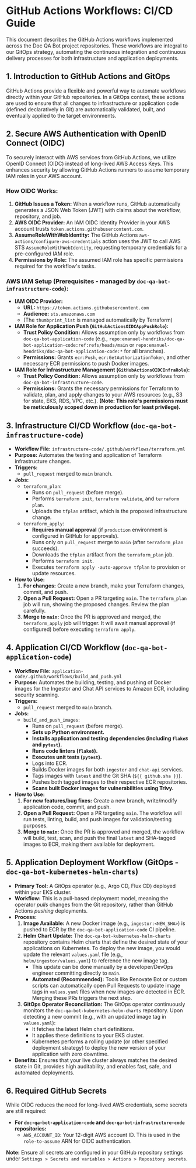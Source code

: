 # GitHub Actions Workflows: CI/CD Guide

This document describes the GitHub Actions workflows implemented across the Doc QA Bot project repositories. These workflows are integral to our GitOps strategy, automating the continuous integration and continuous delivery processes for both infrastructure and application deployments.

## 1. Introduction to GitHub Actions and GitOps

GitHub Actions provide a flexible and powerful way to automate workflows directly within your GitHub repositories. In a GitOps context, these actions are used to ensure that all changes to infrastructure or application code (defined declaratively in Git) are automatically validated, built, and eventually applied to the target environments.

## 2. Secure AWS Authentication with OpenID Connect (OIDC)

To securely interact with AWS services from GitHub Actions, we utilize OpenID Connect (OIDC) instead of long-lived AWS Access Keys. This enhances security by allowing GitHub Actions runners to assume temporary IAM roles in your AWS account.

### How OIDC Works:

1.  **GitHub Issues a Token:** When a workflow runs, GitHub automatically generates a JSON Web Token (JWT) with claims about the workflow, repository, and job.
2.  **AWS OIDC Provider:** An IAM OIDC Identity Provider in your AWS account trusts `token.actions.githubusercontent.com`.
3.  **AssumeRoleWithWebIdentity:** The GitHub Actions `aws-actions/configure-aws-credentials` action uses the JWT to call AWS STS `AssumeRoleWithWebIdentity`, requesting temporary credentials for a pre-configured IAM role.
4.  **Permissions by Role:** The assumed IAM role has specific permissions required for the workflow's tasks.

### AWS IAM Setup (Prerequisites - managed by `doc-qa-bot-infrastructure-code`):

*   **IAM OIDC Provider:**
    *   **URL:** `https://token.actions.githubusercontent.com`
    *   **Audience:** `sts.amazonaws.com`
    *   (The `thumbprint_list` is managed automatically by Terraform)
*   **IAM Role for Application Push (`GitHubActionsOIDCAppPushRole`):**
    *   **Trust Policy Condition:** Allows assumption only by workflows from `doc-qa-bot-application-code` (e.g., `repo:emanuel-hendriks/doc-qa-bot-application-code:ref:refs/heads/main` or `repo:emanuel-hendriks/doc-qa-bot-application-code:*` for all branches).
    *   **Permissions:** Grants `ecr:Push`, `ecr:GetAuthorizationToken`, and other necessary ECR permissions to push Docker images.
*   **IAM Role for Infrastructure Management (`GitHubActionsOIDCInfraRole`):**
    *   **Trust Policy Condition:** Allows assumption only by workflows from `doc-qa-bot-infrastructure-code`.
    *   **Permissions:** Grants the necessary permissions for Terraform to validate, plan, and apply changes to your AWS resources (e.g., S3 for state, EKS, RDS, VPC, etc.). **(Note: This role's permissions must be meticulously scoped down in production for least privilege).**

## 3. Infrastructure CI/CD Workflow (`doc-qa-bot-infrastructure-code`)

*   **Workflow File:** `infrastructure-code/.github/workflows/terraform.yml`
*   **Purpose:** Automates the testing and application of Terraform infrastructure changes.
*   **Triggers:**
    *   `pull_request` merged to `main` branch.
*   **Jobs:**
    *   `terraform_plan`:
        *   Runs on `pull_request` (before merge).
        *   Performs `terraform init`, `terraform validate`, and `terraform plan`.
        *   Uploads the `tfplan` artifact, which is the proposed infrastructure change.
    *   `terraform_apply`:
        *   **Requires manual approval** (if `production` environment is configured in GitHub for approvals).
        *   Runs only on `pull_request` merge to `main` (after `terraform_plan` succeeds).
        *   Downloads the `tfplan` artifact from the `terraform_plan` job.
        *   Performs `terraform init`.
        *   Executes `terraform apply -auto-approve tfplan` to provision or update resources.
*   **How to Use:**
    1.  **For changes:** Create a new branch, make your Terraform changes, commit, and push.
    2.  **Open a Pull Request:** Open a PR targeting `main`. The `terraform_plan` job will run, showing the proposed changes. Review the plan carefully.
    3.  **Merge to `main`:** Once the PR is approved and merged, the `terraform_apply` job will trigger. It will await manual approval (if configured) before executing `terraform apply`.

## 4. Application CI/CD Workflow (`doc-qa-bot-application-code`)

*   **Workflow File:** `application-code/.github/workflows/build_and_push.yml`
*   **Purpose:** Automates the building, testing, and pushing of Docker images for the Ingestor and Chat API services to Amazon ECR, including security scanning.
*   **Triggers:**
    *   `pull_request` merged to `main` branch.
*   **Jobs:**
    *   `build_and_push_images`:
        *   Runs on `pull_request` (before merge).
        *   **Sets up Python environment.**
        *   **Installs application and testing dependencies (including `flake8` and `pytest`).**
        *   **Runs code linters (`flake8`).**
        *   **Executes unit tests (`pytest`).**
        *   Logs into ECR.
        *   Builds Docker images for both `ingestor` and `chat-api` services.
        *   Tags images with `latest` and the Git SHA (`${{ github.sha }}`).
        *   Pushes both tagged images to their respective ECR repositories.
        *   **Scans built Docker images for vulnerabilities using Trivy.**
*   **How to Use:**
    1.  **For new features/bug fixes:** Create a new branch, write/modify application code, commit, and push.
    2.  **Open a Pull Request:** Open a PR targeting `main`. The workflow will run tests, linting, build, and push images for validation/testing purposes.
    3.  **Merge to `main`:** Once the PR is approved and merged, the workflow will build, test, scan, and push the final `latest` and SHA-tagged images to ECR, making them available for deployment.

## 5. Application Deployment Workflow (GitOps - `doc-qa-bot-kubernetes-helm-charts`)

*   **Primary Tool:** A GitOps operator (e.g., Argo CD, Flux CD) deployed within your EKS cluster.
*   **Workflow:** This is a pull-based deployment model, meaning the operator *pulls* changes from the Git repository, rather than GitHub Actions *pushing* deployments.
*   **Process:**
    1.  **Image Available:** A new Docker image (e.g., `ingestor:<NEW_SHA>`) is pushed to ECR by the `doc-qa-bot-application-code` CI pipeline.
    2.  **Helm Chart Update:** The `doc-qa-bot-kubernetes-helm-charts` repository contains Helm charts that define the desired state of your applications on Kubernetes. To deploy the new image, you would update the relevant `values.yaml` file (e.g., `helm/ingestor/values.yaml`) to reference the new image tag.
        *   This update can be done manually by a developer/DevOps engineer committing directly to `main`.
        *   **Automated (Recommended):** Tools like Renovate Bot or custom scripts can automatically open Pull Requests to update image tags in `values.yaml` files when new images are detected in ECR. Merging these PRs triggers the next step.
    3.  **GitOps Operator Reconciliation:** The GitOps operator continuously monitors the `doc-qa-bot-kubernetes-helm-charts` repository. Upon detecting a new commit (e.g., with an updated image tag in `values.yaml`):
        *   It fetches the latest Helm chart definitions.
        *   It applies these definitions to your EKS cluster.
        *   Kubernetes performs a rolling update (or other specified deployment strategy) to deploy the new version of your application with zero downtime.
*   **Benefits:** Ensures that your live cluster always matches the desired state in Git, provides high auditability, and enables fast, safe, and automated deployments.

## 6. Required GitHub Secrets

While OIDC reduces the need for long-lived AWS credentials, some secrets are still required:

*   **For `doc-qa-bot-application-code` and `doc-qa-bot-infrastructure-code` repositories:**
    *   `AWS_ACCOUNT_ID`: Your 12-digit AWS account ID. This is used in the `role-to-assume` ARN for OIDC authentication.

**Note:** Ensure all secrets are configured in your GitHub repository settings under `Settings > Secrets and variables > Actions > Repository secrets`. 